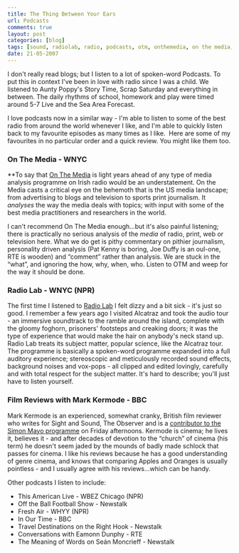 ```yaml
---
title: The Thing Between Your Ears
url: Podcasts
comments: true
layout: post
categories: [blog]
tags: [sound, radiolab, radio, podcasts, otm, onthemedia, on the media, media, listening, kermode, hearing, ears, audio]
date: 21-05-2007
---
```

<p class="intro">I don't really read blogs; but I listen to a lot of spoken-word Podcasts. To put this in context I've been in love with radio since I was a child. We listened to Aunty Poppy's Story Time, Scrap Saturday and everything in between. The daily rhythms of school, homework and play were timed around 5-7 Live and the Sea Area Forecast.

</p>
I love podcasts now in a similar way - I'm able to listen to some of the best radio from around the world whenever I like, and I'm able to quickly listen back to my favourite episodes as many times as I like.&nbsp; Here are some of my favourites in no particular order and a quick review. You might like them too.

### On The Media - WNYC
**To say that <a href="http://www.onthemedia.org">On The Media</a> is light years ahead of any type of media analysis programme on Irish radio would be an understatement. On the Media casts a critical eye on the behemoth that is the US media landscape; from advertising to blogs and television to sports print journalism. It *analyses* the way the media deals with topics; with input with some of the best media practitioners and researchers in the world.

I can't recommend On The Media enough&#8230;but it's also painful listening; there is practically no serious analysis of the *media* of radio, print, web or television here. What we do get is pithy commentary on pithier journalism, personality driven analysis (Pat Kenny is boring, Joe Duffy is an oul-one, RTE is wooden) and &#8220;comment&#8221; rather than analysis. We are stuck in the &#8220;what&#8221;, and ignoring the how, why, when, who. Listen to OTM and weep for the way it should be done.

### Radio Lab - WNYC (NPR)
The first time I listened to <a href="http://www.radiolab.org">Radio Lab</a> I felt dizzy and a bit sick - it's just so good. I remember a few years ago I visited Alcatraz and took the audio tour - an immersive soundtrack to the ramble around the island, complete with the gloomy foghorn, prisoners' footsteps and creaking doors; it was the type of experience that would make the hair on anybody's neck stand up. Radio Lab treats its subject matter, popular science, like the Alcatraz tour. The programme is basically a spoken-word programme expanded into a full auditory experience; stereoscopic and meticulously recorded sound effects, background noises and vox-pops - all clipped and edited lovingly, carefully and with total respect for the subject matter. It's hard to describe; you'll just have to listen yourself.

### Film Reviews with Mark Kermode - BBC
Mark Kermode is an experienced, somewhat cranky, British film reviewer who writes for Sight and Sound, The Observer and is a <a href="http://www.bbc.co.uk/fivelive/entertainment/kermode.shtml">contributor to the Simon Mayo programme</a> on Friday afternoons. Kermode is cinema; he lives it, believes it - and after decades of devotion to the &#8220;church&#8221; of cinema (his term) he doesn't seem jaded by the mounds of badly made schlock that passes for cinema. I like his reviews because he has a good understanding of genre cinema, and knows that comparing Apples and Oranges is usually pointless - and I usually agree with his reviews&#8230;which can be handy.

Other podcasts I listen to include:


* This American Live - WBEZ Chicago (NPR)
* Off the Ball Football Show - Newstalk
* Fresh Air - WHYY (NPR)
* In Our Time - BBC
* Travel Destinations on the Right Hook - Newstalk
* Conversations with Eamonn Dunphy - RTE
* The Meaning of Words on Se&#225;n Moncrieff - Newstalk

